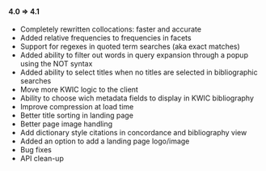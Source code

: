 #### 4.0 => 4.1 ####
- Completely rewritten collocations: faster and accurate
- Added relative frequencies to frequencies in facets
- Support for regexes in quoted term searches (aka exact matches)
- Added ability to filter out words in query expansion through a popup using the NOT syntax
- Added ability to select titles when no titles are selected in bibliographic searches
- Move more KWIC logic to the client
- Ability to choose wich metadata fields to display in KWIC bibliography
- Improve compression at load time
- Better title sorting in landing page
- Better page image handling
- Add dictionary style citations in concordance and bibliography view
- Added an option to add a landing page logo/image
- Bug fixes
- API clean-up
